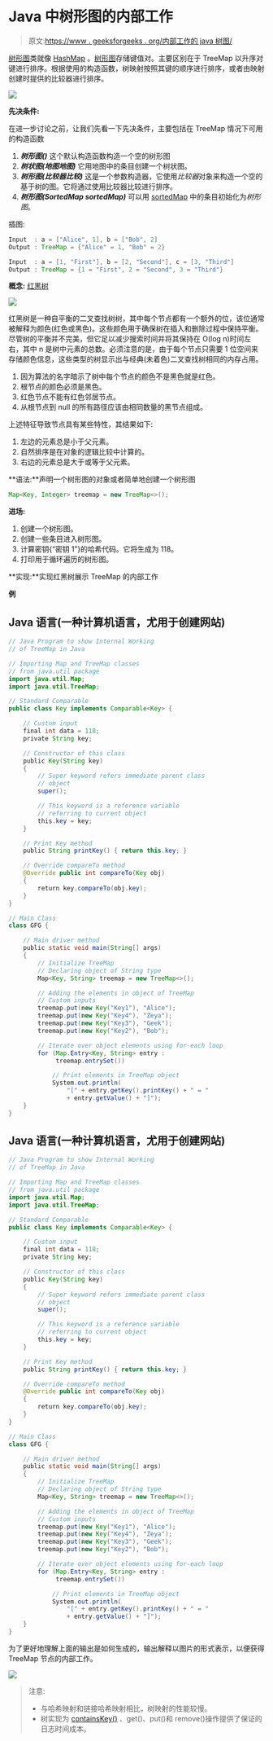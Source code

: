 # Java 中树形图的内部工作

> 原文:[https://www . geeksforgeeks . org/内部工作的 java 树图/](https://www.geeksforgeeks.org/internal-working-of-treemap-in-java/)

[树形图](https://www.geeksforgeeks.org/treemap-in-java/)类就像 [HashMap](https://www.geeksforgeeks.org/java-util-hashmap-in-java/) 。[树形图](https://www.geeksforgeeks.org/treemap-in-java/)存储键值对。主要区别在于 TreeMap 以升序对键进行排序。根据使用的构造函数，树映射按照其键的顺序进行排序，或者由映射创建时提供的比较器进行排序。

![](img/402cdd56bd5c96ca824d6110c57e64f6.png)

**先决条件:**

在进一步讨论之前，让我们先看一下先决条件，主要包括在 TreeMap 情况下可用的构造函数

1.  ***树形图()*** 这个默认构造函数构造一个空的树形图
2.  ***树状图(地图地图)*** 它用地图中的条目创建一个树状图。
3.  ***树形图(比较器比较)*** 这是一个参数构造器，它使用*比较器*对象来构造一个空的基于树的图。它将通过使用比较器比较进行排序。
4.  ***树形图(SortedMap sortedMap)*** 可以用 [sortedMap](https://www.geeksforgeeks.org/sortedmap-java-examples/) 中的条目初始化为*树形图*。

插图:

```java
Input  : a = ["Alice", 1], b = ["Bob", 2]
Output : TreeMap = {"Alice" = 1, "Bob" = 2}

Input  : a = [1, "First"], b = [2, "Second"], c = [3, "Third"]
Output : TreeMap = {1 = "First", 2 = "Second", 3 = "Third"}
```

**概念:** [红黑树](https://www.geeksforgeeks.org/red-black-tree-set-1-introduction-2/)

![](img/d26ff6f4c05a271fe214e6d5690a123d.png)

红黑树是一种自平衡的二叉查找树树，其中每个节点都有一个额外的位，该位通常被解释为颜色(红色或黑色)。这些颜色用于确保树在插入和删除过程中保持平衡。尽管树的平衡并不完美，但它足以减少搜索时间并将其保持在 O(log n)时间左右，其中 n 是树中元素的总数。必须注意的是，由于每个节点只需要 1 位空间来存储颜色信息，这些类型的树显示出与经典(未着色)二叉查找树相同的内存占用。

1.  因为算法的名字暗示了树中每个节点的颜色不是黑色就是红色。
2.  根节点的颜色必须是黑色。
3.  红色节点不能有红色邻居节点。
4.  从根节点到 null 的所有路径应该由相同数量的黑节点组成。

上述特征导致节点具有某些特性，其结果如下:

1.  左边的元素总是小于父元素。
2.  自然排序是在对象的逻辑比较中计算的。
3.  右边的元素总是大于或等于父元素。

**语法:**声明一个树形图的对象或者简单地创建一个树形图

```java
Map<Key, Integer> treemap = new TreeMap<>();
```

**进场:**

1.  创建一个树形图。
2.  创建一些条目进入树形图。
3.  计算密钥{“密钥 1”}的哈希代码。它将生成为 118。
4.  打印用于循环遍历的树形图。

**实现:**实现红黑树展示 TreeMap 的内部工作

**例**

## Java 语言(一种计算机语言，尤用于创建网站)

```java
// Java Program to show Internal Working
// of TreeMap in Java

// Importing Map and TreeMap classes
// from java.util package
import java.util.Map;
import java.util.TreeMap;

// Standard Comparable
public class Key implements Comparable<Key> {

    // Custom input
    final int data = 118;
    private String key;

    // Constructor of this class
    public Key(String key)
    {
        // Super keyword refers immediate parent class
        // object
        super();

        // This keyword is a reference variable
        // referring to current object
        this.key = key;
    }

    // Print Key method
    public String printKey() { return this.key; }

    // Override compareTo method
    @Override public int compareTo(Key obj)
    {
        return key.compareTo(obj.key);
    }
}

// Main Class
class GFG {

    // Main driver method
    public static void main(String[] args)
    {
        // Initialize TreeMap
        // Declaring object of String type
        Map<Key, String> treemap = new TreeMap<>();

        // Adding the elements in object of TreeMap
        // Custom inputs
        treemap.put(new Key("Key1"), "Alice");
        treemap.put(new Key("Key4"), "Zeya");
        treemap.put(new Key("Key3"), "Geek");
        treemap.put(new Key("Key2"), "Bob");

        // Iterate over object elements using for-each loop
        for (Map.Entry<Key, String> entry :
             treemap.entrySet())

            // Print elements in TreeMap object
            System.out.println(
                "[" + entry.getKey().printKey() + " = "
                + entry.getValue() + "]");
    }
}
```

## Java 语言(一种计算机语言，尤用于创建网站)

```java
// Java Program to show Internal Working
// of TreeMap in Java

// Importing Map and TreeMap classes
// from java.util package
import java.util.Map;
import java.util.TreeMap;

// Standard Comparable
public class Key implements Comparable<Key> {

    // Custom input
    final int data = 118;
    private String key;

    // Constructor of this class
    public Key(String key)
    {
        // Super keyword refers immediate parent class
        // object
        super();

        // This keyword is a reference variable
        // referring to current object
        this.key = key;
    }

    // Print Key method
    public String printKey() { return this.key; }

    // Override compareTo method
    @Override public int compareTo(Key obj)
    {
        return key.compareTo(obj.key);
    }
}

// Main Class
class GFG {

    // Main driver method
    public static void main(String[] args)
    {
        // Initialize TreeMap
        // Declaring object of String type
        Map<Key, String> treemap = new TreeMap<>();

        // Adding the elements in object of TreeMap
        // Custom inputs
        treemap.put(new Key("Key1"), "Alice");
        treemap.put(new Key("Key4"), "Zeya");
        treemap.put(new Key("Key3"), "Geek");
        treemap.put(new Key("Key2"), "Bob");

        // Iterate over object elements using for-each loop
        for (Map.Entry<Key, String> entry :
             treemap.entrySet())

            // Print elements in TreeMap object
            System.out.println(
                "[" + entry.getKey().printKey() + " = "
                + entry.getValue() + "]");
    }
}
```

为了更好地理解上面的输出是如何生成的，输出解释以图片的形式表示，以便获得 TreeMap 节点的内部工作。

![](img/80f87ff8dc974e1a289feeb28c226a01.png)

> 注意:
> 
> *   与哈希映射和链接哈希映射相比，树映射的性能较慢。
> *   树实现为 [containsKey()](https://www.geeksforgeeks.org/hashmap-containskey-method-in-java/) 、get()、put()和 remove()操作提供了保证的日志时间成本。